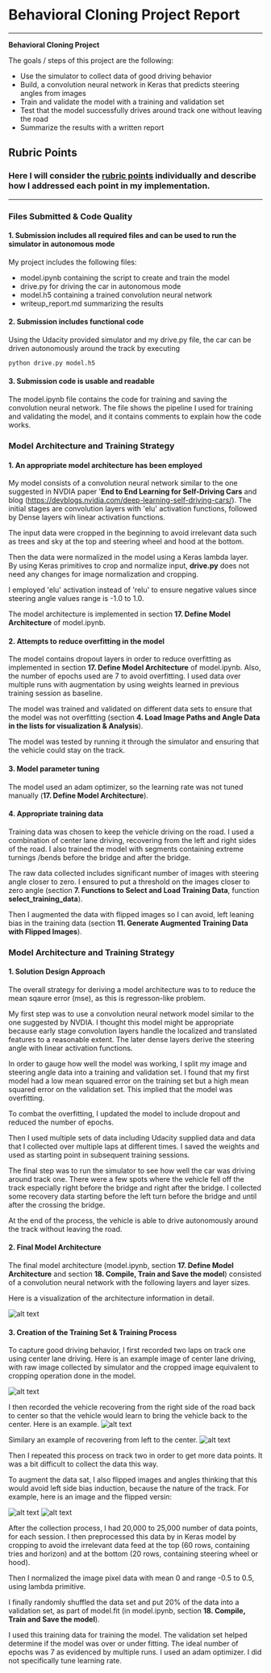 # **Behavioral Cloning Project Report** 
---

**Behavioral Cloning Project**

The goals / steps of this project are the following:
* Use the simulator to collect data of good driving behavior
* Build, a convolution neural network in Keras that predicts steering angles from images
* Train and validate the model with a training and validation set
* Test that the model successfully drives around track one without leaving the road
* Summarize the results with a written report


[//]: # (Image References)

[image1]: ./examples/model.jpg "Model Visualization"
[image2]: ./examples/center-image.jpg "Center Lane Driving: Raw & Cropped"
[image3]: ./examples/recover_to_left.jpg "Recovery Image"
[image4]: ./examples/recover_to_right.jpg "Recovery Image"
[image5]: ./examples/normal.jpg "Normal Image"
[image6]: ./examples/flipped.jpg "Flipped Image"

## Rubric Points
### Here I will consider the [rubric points](https://review.udacity.com/#!/rubrics/432/view) individually and describe how I addressed each point in my implementation.  

---
### Files Submitted & Code Quality

#### 1. Submission includes all required files and can be used to run the simulator in autonomous mode

My project includes the following files:
* model.ipynb containing the script to create and train the model
* drive.py for driving the car in autonomous mode
* model.h5 containing a trained convolution neural network 
* writeup_report.md summarizing the results

#### 2. Submission includes functional code
Using the Udacity provided simulator and my drive.py file, the car can be driven autonomously around the track by executing 
```sh
python drive.py model.h5
```

#### 3. Submission code is usable and readable

The model.ipynb file contains the code for training and saving the convolution neural network. The file shows the pipeline I used for training and validating the model, and it contains comments to explain how the code works.

### Model Architecture and Training Strategy

#### 1. An appropriate model architecture has been employed

My model consists of a convolution neural network similar to the one suggested in NVDIA paper '**End to End Learning for Self-Driving Cars** and blog (https://devblogs.nvidia.com/deep-learning-self-driving-cars/). The initial stages are convolution layers with 'elu' activation functions, followed by Dense layers wih linear activation functions.

The input data were cropped in the beginning to avoid irrelevant data such as trees and sky at the top and steering wheel and hood at the bottom. 

Then the data were normalized in the model using a Keras lambda layer.  
By using Keras primitives to crop and normalize input, **drive.py** does not need any changes for image normalization and cropping.

I employed 'elu' activation instead of 'relu' to ensure negative values since steering angle values range is -1.0  to 1.0. 

The model architecture is implemented in section **17. Define Model Architecture** of model.ipynb. 


#### 2. Attempts to reduce overfitting in the model

The model contains dropout layers in order to reduce overfitting as implemented in section **17. Define Model Architecture** of model.ipynb.
Also, the number of epochs used are 7 to avoid overfitting. 
I used data over multiple runs with augmentation by using weights learned in previous training session as baseline.

The model was trained and validated on different data sets to ensure that the model was not overfitting (section **4. Load Image Paths and Angle Data in the lists for visualization & Analysis**). 

The model was tested by running it through the simulator and ensuring that the vehicle could stay on the track.

#### 3. Model parameter tuning

The model used an adam optimizer, so the learning rate was not tuned manually (**17. Define Model Architecture**).

#### 4. Appropriate training data

Training data was chosen to keep the vehicle driving on the road. I used a combination of center lane driving, recovering from the left and right sides of the road. I also trained the model with segments containing extreme turnings /bends before the bridge and after the bridge.

The raw data collected includes significant number of images with steering angle closer to zero. I ensured to put a threshold on the images closer to zero angle (section **7. Functions to Select and Load Training Data**, function **select_training_data**).

Then I augmented the data with flipped images so I can avoid, left leaning bias in the training data (section **11. Generate Augmented Training Data with Flipped Images**).

### Model Architecture and Training Strategy

#### 1. Solution Design Approach

The overall strategy for deriving a model architecture was to to reduce the mean sqaure error (mse), as this is regresson-like problem.

My first step was to use a convolution neural network model similar to the one suggested by NVDIA. I thought this model might be appropriate because early stage convolution layers handle the localized and translated features to a reasonable extent. The later dense layers derive the steering angle with linear activation functions.

In order to gauge how well the model was working, I split my image and steering angle data into a training and validation set. I found that my first model had a low mean squared error on the training set but a high mean squared error on the validation set. This implied that the model was overfitting. 

To combat the overfitting, I updated the model to include dropout and reduced the number of epochs.  


Then I used multiple sets of data including Udacity supplied data and data that I collected over multiple laps at different times. I saved the weights and used as starting point in subsequent training sessions.

The final step was to run the simulator to see how well the car was driving around track one. There were a few spots where the vehicle fell off the track especially right before the bridge and right after the bridge. I collected some recovery data starting before the left turn before the bridge and until after the crossing the bridge.

At the end of the process, the vehicle is able to drive autonomously around the track without leaving the road.

#### 2. Final Model Architecture

The final model architecture (model.ipynb, section **17. Define Model Architecture** and section **18. Compile, Train and Save the model**) consisted of a convolution neural network with the following layers and layer sizes.

Here is a visualization of the architecture information in detail.

![alt text][image1]

#### 3. Creation of the Training Set & Training Process

To capture good driving behavior, I first recorded two laps on track one using center lane driving. Here is an example image of center lane driving, with raw image collected by simulator and the cropped image equivalent to cropping operation done in the model.

![alt text][image2]

I then recorded the vehicle recovering from the right side of the road back to center so that the vehicle would learn to bring the vehicle back to the center. Here is an example.
![alt text][image3]

Similary an example of recovering from left to the center.
![alt text][image4]


Then I repeated this process on track two in order to get more data points.  It was a bit difficult to collect the data this way.

To augment the data sat, I also flipped images and angles thinking that this would avoid left side bias induction, because the nature of the track. For example, here is an image and the flipped versin:

![alt text][image5]
![alt text][image6]


After the collection process, I had 20,000 to 25,000 number of data points, for each session. I then preprocessed this data by in Keras model by cropping to avoid the irrelevant data feed at the top (60 rows, containing tries and horizon) and at the bottom (20 rows, containing steering wheel or hood).  

Then I normalized the image pixel data with mean 0 and range -0.5 to 0.5, using lambda primitive.


I finally randomly shuffled the data set and put 20% of the data into a validation set, as part of model.fit (in model.ipynb, section **18. Compile, Train and Save the model**). 

I used this training data for training the model. The validation set helped determine if the model was over or under fitting. The ideal number of epochs was 7 as evidenced by multiple runs. I used an adam optimizer. I did not specifically tune learning rate.
